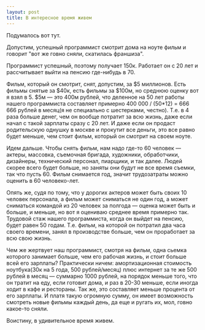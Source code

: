 ```yaml
---
layout: post
title: В интересное время живем
---
```

Подумалось вот тут.

Допустим, успешный программист смотрит дома на ноуте фильм и говорит "вот же говно сняли, скатилась франшиза".

Программист успешный, поэтому получает 150к. Работает он с 20 лет и рассчитывает выйти на пенсию где-нибудь в 70. 

Фильм, который он смотрит, снят, допустим, за $5 миллионов. Есть фильмы снятые за $40к, есть фильмы за $100м, но среднюю оценку вот я взял в 5. $5м — это 400м рублей, что деленное на 50 лет работы нашего программиста составляет примерно 400 000 / (50*12) = 666 666 рублей в месяц(я не специально с шестерками, честно). Т.е. в 4 раза больше денег, чем он вообще потратит за всю жизнь, даже если начал с такой зарплаты сразу с 20 лет. И даже если он продаст родительскую однушку в москве и прокутит все деньги, это все равно будет меньше, чем стоит фильм, который он смотрит на своем ноуте. 

Идем дальше. Чтобы снять фильм, нам надо где-то 60 человек — актеры, массовка, съемочная бригада, художники, обработчики, дизайнеры, технический персонал, пиарщики, и так далее. Людей скорее всего будет больше, но заняты они будут не все время съемки, так что пусть 60. Фильм снимается год, значит трудозатраты можно оценить в 60 человеко-лет. 

Опять же, судя по тому, что у дорогих актеров может быть своих 10 человек персонала, а фильм может сниматься не один год, а может сниматься командой из 20 человек за полгода — оценка может быть и больше, и меньше, но вот я оцениваю среднее время примерно так. 
Трудовой стаж нашего программиста, когда он выйдет на пенсию, будет равен 50 годам. Т.е. фильм, на которой он потратил два часа своего времени, занял в производстве больше, чем он проработает за всю свою жизнь. 

Чем же жертвует наш программист, смотря на фильм, одна сьемка которого занимает больше, чем его рабочая жизнь, и стоит больше всей его зарплаты? 
Практически ничем: амортизационная стоимость ноутбука(30к на 5 года, 500 рублей/месяц) плюс интернет за те же 500 рублей в месяц — суммарно 1000 рублей, на порядок меньше того, что он тратит на еду, если готовит дома, и раз в 20-30 меньше, если иногда ходит в кафе и рестораны. Так же, это составляет меньше процента от его зарплаты. 
И платя такую огромную сумму, он имеет возможность смотреть новые фильмы каждый день, да еще и ругать их, мол, говно какое-то сняли. 

Воистину, в удивительное время живем.
